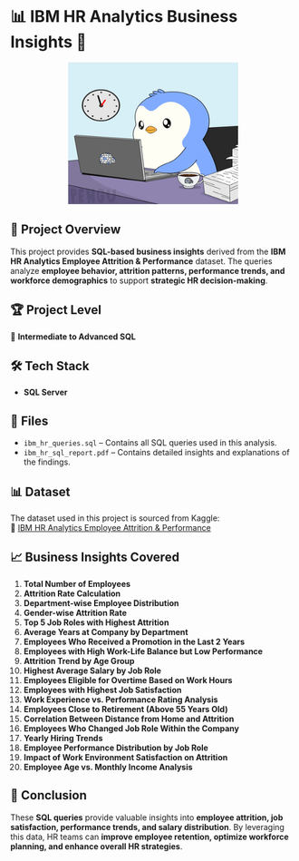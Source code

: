 # 📊 IBM HR Analytics Business Insights 🏢  

<p align="center">
  <img src="img/work-working.gif" width="300" height="250" alt="HR Analytics GIF">
</p>  

## 📌 Project Overview  
This project provides **SQL-based business insights** derived from the **IBM HR Analytics Employee Attrition & Performance** dataset. The queries analyze **employee behavior, attrition patterns, performance trends, and workforce demographics** to support **strategic HR decision-making**.  

## 🏆 Project Level  
🔹 **Intermediate to Advanced SQL**  

## 🛠️ Tech Stack  
- **SQL Server**  

## 📂 Files  
- `ibm_hr_queries.sql` – Contains all SQL queries used in this analysis.  
- `ibm_hr_sql_report.pdf` – Contains detailed insights and explanations of the findings.  

## 📊 Dataset  
The dataset used in this project is sourced from Kaggle:  
🔗 [IBM HR Analytics Employee Attrition & Performance](https://www.kaggle.com/)  

## 📈 Business Insights Covered  
1. **Total Number of Employees**  
2. **Attrition Rate Calculation**  
3. **Department-wise Employee Distribution**  
4. **Gender-wise Attrition Rate**  
5. **Top 5 Job Roles with Highest Attrition**  
6. **Average Years at Company by Department**  
7. **Employees Who Received a Promotion in the Last 2 Years**  
8. **Employees with High Work-Life Balance but Low Performance**  
9. **Attrition Trend by Age Group**  
10. **Highest Average Salary by Job Role**  
11. **Employees Eligible for Overtime Based on Work Hours**  
12. **Employees with Highest Job Satisfaction**  
13. **Work Experience vs. Performance Rating Analysis**  
14. **Employees Close to Retirement (Above 55 Years Old)**  
15. **Correlation Between Distance from Home and Attrition**  
16. **Employees Who Changed Job Role Within the Company**  
17. **Yearly Hiring Trends**  
18. **Employee Performance Distribution by Job Role**  
19. **Impact of Work Environment Satisfaction on Attrition**  
20. **Employee Age vs. Monthly Income Analysis**  

## 📜 Conclusion  
These **SQL queries** provide valuable insights into **employee attrition, job satisfaction, performance trends, and salary distribution**. By leveraging this data, HR teams can **improve employee retention, optimize workforce planning, and enhance overall HR strategies**.  
